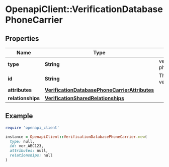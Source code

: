 # OpenapiClient::VerificationDatabasePhoneCarrier

## Properties

| Name | Type | Description | Notes |
| ---- | ---- | ----------- | ----- |
| **type** | **String** | verification/database-phone-carrier | [optional] |
| **id** | **String** | The token of the verification | [optional] |
| **attributes** | [**VerificationDatabasePhoneCarrierAttributes**](VerificationDatabasePhoneCarrierAttributes.md) |  | [optional] |
| **relationships** | [**VerificationSharedRelationships**](VerificationSharedRelationships.md) |  | [optional] |

## Example

```ruby
require 'openapi_client'

instance = OpenapiClient::VerificationDatabasePhoneCarrier.new(
  type: null,
  id: ver_ABC123,
  attributes: null,
  relationships: null
)
```

